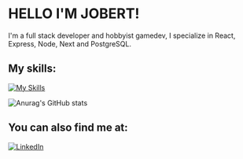 # HELLO I'M JOBERT!
I'm a full stack developer and hobbyist gamedev, I specialize in React, Express, Node, Next and PostgreSQL.

## My skills:
[![My Skills](https://skillicons.dev/icons?i=html,css,js,typescript,react,tailwind,nodejs,express,next,postgresql,figma,godot)](https://skillicons.dev) 


![Anurag's GitHub stats](https://github-readme-stats.vercel.app/api?username=JobertDev27&show_icons=true&theme=tokyonight)


## You can also find me at:
<a href="https://www.linkedin.com/in/jobert-poylan-jr-78b46634a/" target="_blank"><img src="https://img.shields.io/badge/LinkedIn-%230077B5.svg?&style=flat-square&logo=linkedin&logoColor=white" alt="LinkedIn"></a>

